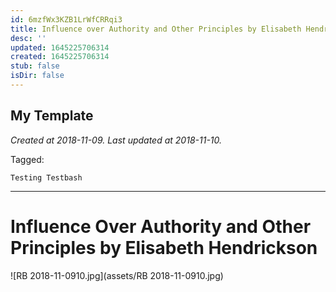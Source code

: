 ```yaml
---
id: 6mzfWx3KZB1LrWfCRRqi3
title: Influence over Authority and Other Principles by Elisabeth Hendrickson
desc: ''
updated: 1645225706314
created: 1645225706314
stub: false
isDir: false
---
```

My Template
---

_Created at 2018-11-09._
_Last updated at 2018-11-10._



Tagged: 
```
Testing Testbash
```


---

# Influence Over Authority and Other Principles by Elisabeth Hendrickson


![RB 2018-11-0910.jpg](assets/RB 2018-11-0910.jpg)

